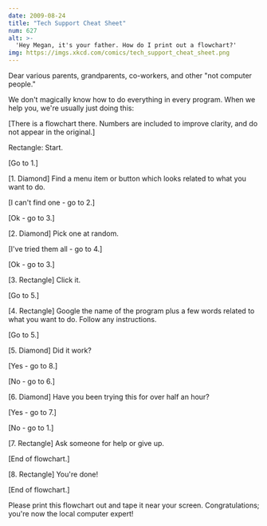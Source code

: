 ```yaml
---
date: 2009-08-24
title: "Tech Support Cheat Sheet"
num: 627
alt: >-
  'Hey Megan, it's your father. How do I print out a flowchart?'
img: https://imgs.xkcd.com/comics/tech_support_cheat_sheet.png
---
```

Dear various parents, grandparents, co-workers, and other "not computer people."

We don't magically know how to do everything in every program. When we help you, we're usually just doing this:

[There is a flowchart there. Numbers are included to improve clarity, and do not appear in the original.]

Rectangle: Start.

[Go to 1.]

[1. Diamond] Find a menu item or button which looks related to what you want to do.

[I can't find one - go to 2.]

[Ok - go to 3.]

[2. Diamond] Pick one at random.

[I've tried them all - go to 4.]

[Ok - go to 3.]

[3. Rectangle] Click it.

[Go to 5.]

[4. Rectangle] Google the name of the program plus a few words related to what you want to do. Follow any instructions.

[Go to 5.]

[5. Diamond] Did it work?

[Yes - go to 8.]

[No - go to 6.]

[6. Diamond] Have you been trying this for over half an hour?

[Yes - go to 7.]

[No - go to 1.]

[7. Rectangle] Ask someone for help or give up.

[End of flowchart.]

[8. Rectangle] You're done!

[End of flowchart.]

Please print this flowchart out and tape it near your screen. Congratulations; you're now the local computer expert!
